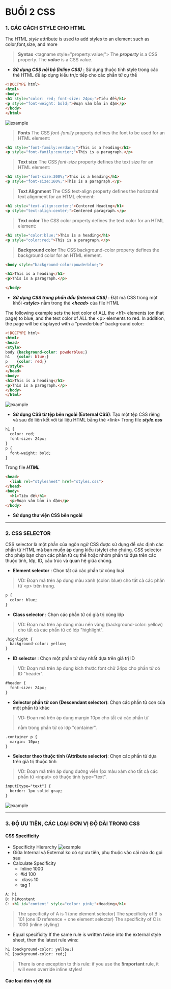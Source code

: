 # BUỔI 2 CSS
### 1. CÁC CÁCH STYLE CHO HTML
The HTML *style* attribute is used to add styles to an element such as color,font,size, and more


>**Syntax**
>\<tagname style="property:value;">
> The ***property*** is a CSS property. The ***value*** is a CSS value.
* ***Sử dụng CSS nội bộ (Inline CSS)*** : Sử dụng thuộc tính style trong các thẻ HTML để áp dụng kiểu trực tiếp cho các phần tử cụ thể
``` html
<!DOCTYPE html>
<html>
<body>
<h1 style="color: red; font-size: 24px;">Tiêu đề</h1>
<p style="font-weight: bold;">Đoạn văn bản in đậm</p>
</body>
</html>
```
![example](https://i.imgur.com/jIr6Ywo.png)
>**Fonts**
The CSS *font-family* property defines the font to be used for an HTML element:
```html
<h1 style="font-family:verdana;">This is a heading</h1>
<p style="font-family:courier;">This is a paragraph.</p>
```
>**Text size**
The CSS *font-size* property defines the text size for an HTML element:
``` html
<h1 style="font-size:300%;">This is a heading</h1>
<p style="font-size:160%;">This is a paragraph.</p>
```
>**Text Alignment**
The CSS text-align property defines the horizontal text alignment for an HTML element:
``` html
<h1 style="text-align:center;">Centered Heading</h1>
<p style="text-align:center;">Centered paragraph.</p>
```
>**Text color**
The CSS color property defines the text color for an HTML element:
``` html
<h1 style="color:blue;">This is a heading</h1>
<p style="color:red;">This is a paragraph.</p>
```
>**Background color**
The CSS background-color property defines the background color for an HTML element.
``` html
<body style="background-color:powderblue;">

<h1>This is a heading</h1>
<p>This is a paragraph.</p>

</body>

```


* ***Sử dụng CSS trong phần đầu (Internal CSS)*** : Đặt mã CSS trong một khối ***\<style>*** nằm trong thẻ ***\<head>*** của file HTML 

The following example sets the text color of ALL the \<h1> elements (on that page) to blue, and the text color of ALL the \<p> elements to red. In addition, the page will be displayed with a "powderblue" background color: 

``` html
<!DOCTYPE html>
<html>
<head>
<style>
body {background-color: powderblue;}
h1   {color: blue;}
p    {color: red;}
</style>
</head>
<body>
<h1>This is a heading</h1>
<p>This is a paragraph.</p>
</body>
</html>
```
![example](https://i.imgur.com/znXS4Tl.png)



* **Sử dụng CSS từ tệp bên ngoài (External CSS)**: Tạo một tệp CSS riêng và sau đó liên kết với tài liệu HTML bằng thẻ \<link>
Trong file ***style.css***
``` html
h1 {
  color: red;
  font-size: 24px;
}
p {
  font-weight: bold;
}

```
Trong file ***HTML***
``` html
<head>
  <link rel="stylesheet" href="styles.css">
</head>
<body>
  <h1>Tiêu đề</h1>
  <p>Đoạn văn bản in đậm</p>
</body>
```
* **Sử dụng thư viện CSS bên ngoài** 
-----
### 2. CSS SELECTOR
CSS selector là một phần của ngôn ngữ CSS được sử dụng để xác định các phần tử HTML mà bạn muốn áp dụng kiểu (style) cho chúng. CSS selector cho phép bạn chọn các phần tử cụ thể hoặc nhóm phần tử dựa trên các thuộc tính, lớp, ID, cấu trúc và quan hệ giữa chúng.
- **Element selector** : Chọn tất cả các phần tử cùng loại
> VD: Đoạn mã trên áp dụng màu xanh (color: blue) cho tất cả các phần tử \<p> trên trang.
``` html
p {
  color: blue;
}
```
- **Class selector** : Chọn các phần tử có giá trị cùng lớp
>VD: Đoạn mã trên áp dụng màu nền vàng (background-color: yellow) cho tất cả các phần tử có lớp "highlight".
``` html
.highlight {
  background-color: yellow;
}
```
- **ID selector** : Chọn một phần tử duy nhất dựa trên giá trị ID
>VD: Đoạn mã trên áp dụng kích thước font chữ 24px cho phần tử có ID "header".
``` html
#header {
  font-size: 24px;
}
```
- **Selector phần tử con (Descendant selector)**: Chọn các phần tử con của một phần tử khác
> VD: Đoạn mã trên áp dụng margin 10px cho tất cả các phần tử <p> nằm trong phần tử có lớp "container".
``` html
.container p {
  margin: 10px;
}

```
- **Selector theo thuộc tính (Attribute selector)**: Chọn các phần tử dựa trên giá trị thuộc tính
> VD: Đoạn mã trên áp dụng đường viền 1px màu xám cho tất cả các phần tử \<input> có thuộc tính type="text".
``` html
input[type="text"] {
  border: 1px solid gray;
}

```
![example](https://i.imgur.com/2ZIPkst.png)
*****
### 3. ĐỘ ƯU TIÊN, CÁC LOẠI ĐƠN VỊ ĐỘ DÀI TRONG CSS
#### CSS Specificity
- Specificity Hierarchy
![example](https://i.imgur.com/FVdVonK.png)
- Giữa Internal và External ko có sự ưu tiên, phụ thuộc vào cái nào đc gọi sau
- Calculate Specificity
    - Inline 1000
    - #id 100
    - .class 10
    - tag 1
``` html
A: h1
B: h1#content
C: <h1 id="content" style="color: pink;">Heading</h1>
```
>The specificity of A is 1 (one element selector)
The specificity of B is 101 (one ID reference + one element selector)
The specificity of C is 1000 (inline styling)
- Equal specificity
If the same rule is written twice into the external style sheet, then the latest rule wins:
``` html
h1 {background-color: yellow;}
h1 {background-color: red;}
```
> There is one exception to this rule: if you use the **!important** rule, it will even override inline styles!
#### Các loại đơn vị độ dài











